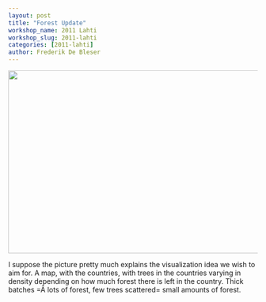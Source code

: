```yaml
---
layout: post
title: "Forest Update"
workshop_name: 2011 Lahti
workshop_slug: 2011-lahti
categories: [2011-lahti]
author: Frederik De Bleser
---
```

<a rel="attachment wp-att-181" href="http://workshops.nodebox.net/2011-3/?attachment_id=181"><img class="alignnone size-medium wp-image-181" src="http://workshops.nodebox.net/2011-3/wp-content/uploads/2011/06/img001-590x370.png" alt="" width="590" height="370" /></a>

I suppose the picture pretty much explains the visualization idea we wish to aim for. A map, with the countries, with trees in the countries varying in density depending on how much forest there is left in the country. Thick batches =Â lots of forest, few trees scattered= small amounts of forest.
